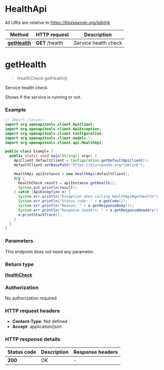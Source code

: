 # HealthApi

All URIs are relative to *https://blutspende.org/lablink*

| Method | HTTP request | Description |
|------------- | ------------- | -------------|
| [**getHealth**](HealthApi.md#getHealth) | **GET** /health | Service health check |


<a id="getHealth"></a>
# **getHealth**
> HealthCheck getHealth()

Service health check

Shows if the service is running or not.

### Example
```java
// Import classes:
import org.openapitools.client.ApiClient;
import org.openapitools.client.ApiException;
import org.openapitools.client.Configuration;
import org.openapitools.client.models.*;
import org.openapitools.client.api.HealthApi;

public class Example {
  public static void main(String[] args) {
    ApiClient defaultClient = Configuration.getDefaultApiClient();
    defaultClient.setBasePath("https://blutspende.org/lablink");

    HealthApi apiInstance = new HealthApi(defaultClient);
    try {
      HealthCheck result = apiInstance.getHealth();
      System.out.println(result);
    } catch (ApiException e) {
      System.err.println("Exception when calling HealthApi#getHealth");
      System.err.println("Status code: " + e.getCode());
      System.err.println("Reason: " + e.getResponseBody());
      System.err.println("Response headers: " + e.getResponseHeaders());
      e.printStackTrace();
    }
  }
}
```

### Parameters
This endpoint does not need any parameter.

### Return type

[**HealthCheck**](HealthCheck.md)

### Authorization

No authorization required

### HTTP request headers

 - **Content-Type**: Not defined
 - **Accept**: application/json

### HTTP response details
| Status code | Description | Response headers |
|-------------|-------------|------------------|
| **200** | OK |  -  |

